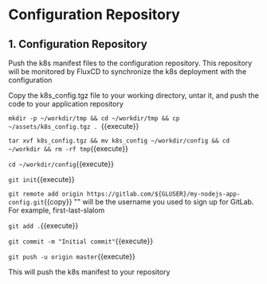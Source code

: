 # Configuration Repository

## 1. Configuration Repository

Push the k8s manifest files to the configuration repository. This repository will be monitored by FluxCD to synchronize the k8s deployment with the configuration

Copy the k8s_config.tgz file to your working directory, untar it, and push the code to your application repository

`mkdir -p ~/workdir/tmp && cd ~/workdir/tmp && cp ~/assets/k8s_config.tgz . `{{execute}}

`tar xvf k8s_config.tgz && mv k8s_config ~/workdir/config && cd ~/workdir && rm -rf tmp`{{execute}}

`cd ~/workdir/config`{{execute}}

`git init`{{execute}}

`git remote add origin https://gitlab.com/${GLUSER}/my-nodejs-app-config.git`{{copy}}
"<YOUR-USER-NAME>" will be the username you used to sign up for GitLab. For example, first-last-slalom

`git add .`{{execute}}

`git commit -m "Initial commit"`{{execute}}

`git push -u origin master`{{execute}}

This will push the k8s manifest to your repository
